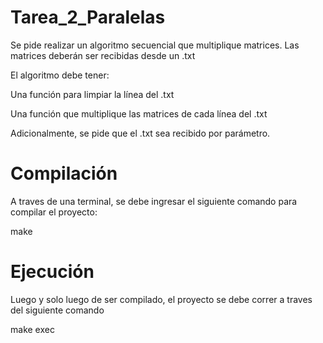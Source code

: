 # Tarea_2_Paralelas

Se pide realizar un algoritmo secuencial que multiplique matrices. Las matrices deberán ser recibidas desde un .txt

El algoritmo debe tener:

Una función para limpiar la línea del .txt

Una función que multiplique las matrices de cada línea del .txt

Adicionalmente, se pide que el .txt sea recibido por parámetro.
# Compilación

A traves de una terminal, se debe ingresar el siguiente comando para compilar el proyecto:

make
# Ejecución

Luego y solo luego de ser compilado, el proyecto se debe correr a traves del siguiente comando

make exec
